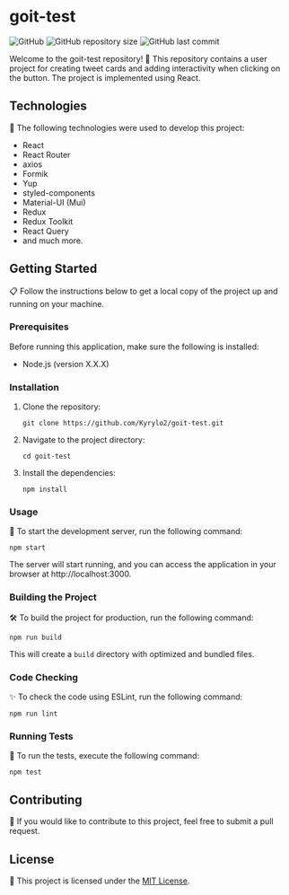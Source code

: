 # goit-test

![GitHub](https://img.shields.io/github/license/Kyrylo2/goit-test?color=blue&style=flat-square)
![GitHub repository size](https://img.shields.io/github/repo-size/Kyrylo2/goit-test?style=flat-square)
![GitHub last commit](https://img.shields.io/github/last-commit/Kyrylo2/goit-test?style=flat-square)

Welcome to the goit-test repository! 🚀 This repository contains a user project
for creating tweet cards and adding interactivity when clicking on the button.
The project is implemented using React.

## Technologies

🔧 The following technologies were used to develop this project:

- React
- React Router
- axios
- Formik
- Yup
- styled-components
- Material-UI (Mui)
- Redux
- Redux Toolkit
- React Query
- and much more.

## Getting Started

📋 Follow the instructions below to get a local copy of the project up and
running on your machine.

### Prerequisites

Before running this application, make sure the following is installed:

- Node.js (version X.X.X)

### Installation

1. Clone the repository:

   ```shell
   git clone https://github.com/Kyrylo2/goit-test.git
   ```

2. Navigate to the project directory:

   ```shell
   cd goit-test
   ```

3. Install the dependencies:

   ```shell
   npm install
   ```

### Usage

🚀 To start the development server, run the following command:

```shell
npm start
```

The server will start running, and you can access the application in your
browser at http://localhost:3000.

### Building the Project

🛠️ To build the project for production, run the following command:

```shell
npm run build
```

This will create a `build` directory with optimized and bundled files.

### Code Checking

✨ To check the code using ESLint, run the following command:

```shell
npm run lint
```

### Running Tests

🧪 To run the tests, execute the following command:

```shell
npm test
```

## Contributing

👤 If you would like to contribute to this project, feel free to submit a pull
request.

## License

📜 This project is licensed under the
[MIT License](https://opensource.org/licenses/MIT).
